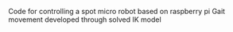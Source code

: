 Code for controlling a spot micro robot based on raspberry pi
Gait movement developed through solved IK model
